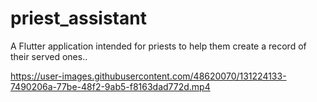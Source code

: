 # priest_assistant

A Flutter application intended for priests to help them create a record of their served ones..



https://user-images.githubusercontent.com/48620070/131224133-7490206a-77be-48f2-9ab5-f8163dad772d.mp4

